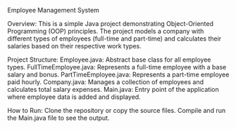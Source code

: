 Employee Management System

Overview:
This is a simple Java project demonstrating Object-Oriented Programming (OOP) principles. The project models a company with different types of employees (full-time and part-time) and calculates their salaries based on their respective work types.

Project Structure:
Employee.java: Abstract base class for all employee types.
FullTimeEmployee.java: Represents a full-time employee with a base salary and bonus.
PartTimeEmployee.java: Represents a part-time employee paid hourly.
Company.java: Manages a collection of employees and calculates total salary expenses.
Main.java: Entry point of the application where employee data is added and displayed.

How to Run:
Clone the repository or copy the source files.
Compile and run the Main.java file to see the output.